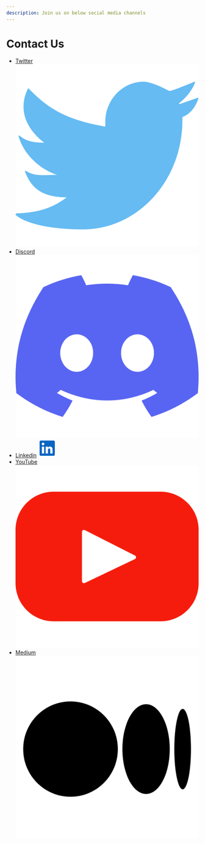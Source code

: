 ```yaml
---
description: Join us on below social media channels
---
```


# Contact Us

* [Twitter](https://twitter.com/ProjectGalapago) <img src="../.gitbook/assets/twitter-social-media-svgrepo-com.svg" alt="" data-size="line">
* [Discord](https://discord.com/invite/GD3V6ty3kk) <img src="../.gitbook/assets/discord-icon-svgrepo-com.svg" alt="" data-size="line">
* [Linkedin](https://www.linkedin.com/company/project-galapago/) ![](../.gitbook/assets/svgexport-4.svg)
* [YouTube](https://www.youtube.com/channel/UCPE1gBj4Hmklc4yg84mnhLg) <img src="../.gitbook/assets/youtube-svgrepo-com.svg" alt="" data-size="line">
* [Medium](https://medium.com/@galapago) <img src="../.gitbook/assets/medium-fill-svgrepo-com.svg" alt="" data-size="line">
